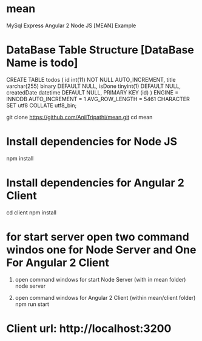 # mean
MySql  Express Angular 2 Node JS  [MEAN] Example


# DataBase Table Structure [DataBase Name is todo]

CREATE TABLE todos (
  id int(11) NOT NULL AUTO_INCREMENT,
  title varchar(255) binary DEFAULT NULL,
  isDone tinyint(1) DEFAULT NULL,
  createdDate datetime DEFAULT NULL,
  PRIMARY KEY (id)
)
ENGINE = INNODB
AUTO_INCREMENT = 1
AVG_ROW_LENGTH = 5461
CHARACTER SET utf8
COLLATE utf8_bin;


git clone https://github.com/AnilTripathi/mean.git
cd mean
# Install dependencies for Node JS
npm install

# Install dependencies for Angular 2 Client 
cd client
npm install


# for start server open two command windos one for Node Server and One For Angular 2 Client
1. open command windows for start Node Server  (with in mean folder)
   node server 
 
2. open command windows for Angular 2 Client (within mean/client folder)
   npm run start

# Client url: http://localhost:3200

